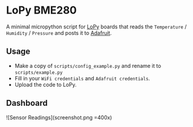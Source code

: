 # LoPy BME280

A minimal micropython script for [LoPy](https://pycom.io) boards that reads the `Temperature` / `Humidity` / `Pressure` and posts it to [Adafruit](http://io.adafruit.com).

## Usage

- Make a copy of `scripts/config_example.py` and rename it to `scripts/example.py`
- Fill in your `WiFi credentials` and `Adafruit credentials`.
- Upload the code to LoPy.

## Dashboard

![Sensor Readings](screenshot.png =400x)